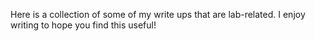 Here is a collection of some of my write ups that are lab-related. I enjoy writing to hope you find this useful!
